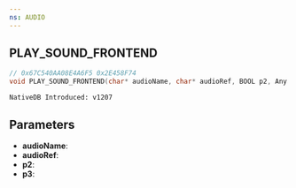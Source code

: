 ```yaml
---
ns: AUDIO
---
```

## PLAY_SOUND_FRONTEND

```c
// 0x67C540AA08E4A6F5 0x2E458F74
void PLAY_SOUND_FRONTEND(char* audioName, char* audioRef, BOOL p2, Any p3);
```

```
NativeDB Introduced: v1207
```

## Parameters
* **audioName**:
* **audioRef**:
* **p2**:
* **p3**:

